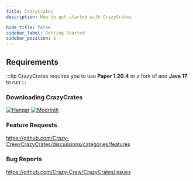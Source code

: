 ```yaml
---
title: CrazyCrates
description: How to get started with CrazyCrates

hide_title: false
sidebar_label: Getting Started
sidebar_position: 1
---
```

## Requirements
:::tip
CrazyCrates requires you to use **Paper 1.20.4** or a fork of and **Java 17** to run
:::

### Downloading CrazyCrates
[![Hangar](https://raw.githubusercontent.com/intergrav/devins-badges/v3/assets/cozy-minimal/available/hangar_64h.png)](https://hangar.papermc.io/CrazyCrew/CrazyCrates)
[![Modrinth](https://raw.githubusercontent.com/intergrav/devins-badges/v3/assets/cozy-minimal/available/modrinth_64h.png)](https://modrinth.com/plugin/crazycrates)

### Feature Requests
https://github.com/Crazy-Crew/CrazyCrates/discussions/categories/features

### Bug Reports
https://github.com/Crazy-Crew/CrazyCrates/issues